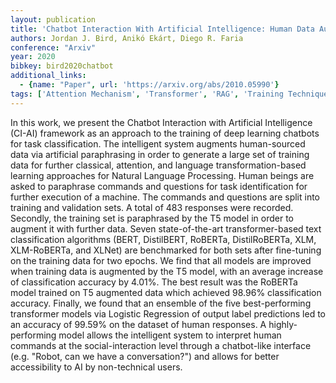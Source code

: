 ```yaml
---
layout: publication
title: 'Chatbot Interaction With Artificial Intelligence: Human Data Augmentation With T5 And Language Transformer Ensemble For Text Classification'
authors: Jordan J. Bird, Anikó Ekárt, Diego R. Faria
conference: "Arxiv"
year: 2020
bibkey: bird2020chatbot
additional_links:
  - {name: "Paper", url: 'https://arxiv.org/abs/2010.05990'}
tags: ['Attention Mechanism', 'Transformer', 'RAG', 'Training Techniques', 'Tools', 'Model Architecture', 'Fine-Tuning', 'BERT', 'Pretraining Methods']
---
```

In this work, we present the Chatbot Interaction with Artificial Intelligence
(CI-AI) framework as an approach to the training of deep learning chatbots for
task classification. The intelligent system augments human-sourced data via
artificial paraphrasing in order to generate a large set of training data for
further classical, attention, and language transformation-based learning
approaches for Natural Language Processing. Human beings are asked to
paraphrase commands and questions for task identification for further execution
of a machine. The commands and questions are split into training and validation
sets. A total of 483 responses were recorded. Secondly, the training set is
paraphrased by the T5 model in order to augment it with further data. Seven
state-of-the-art transformer-based text classification algorithms (BERT,
DistilBERT, RoBERTa, DistilRoBERTa, XLM, XLM-RoBERTa, and XLNet) are
benchmarked for both sets after fine-tuning on the training data for two
epochs. We find that all models are improved when training data is augmented by
the T5 model, with an average increase of classification accuracy by 4.01%. The
best result was the RoBERTa model trained on T5 augmented data which achieved
98.96% classification accuracy. Finally, we found that an ensemble of the five
best-performing transformer models via Logistic Regression of output label
predictions led to an accuracy of 99.59% on the dataset of human responses. A
highly-performing model allows the intelligent system to interpret human
commands at the social-interaction level through a chatbot-like interface (e.g.
"Robot, can we have a conversation?") and allows for better accessibility to AI
by non-technical users.
